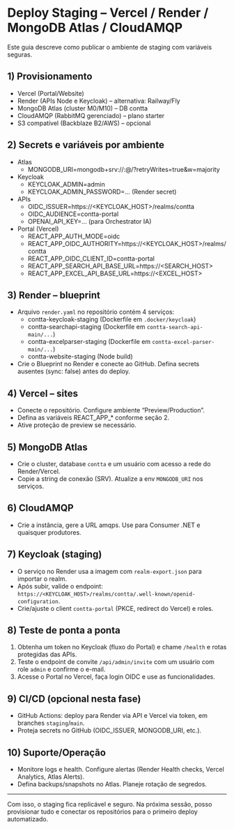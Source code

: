 # Deploy Staging – Vercel / Render / MongoDB Atlas / CloudAMQP

Este guia descreve como publicar o ambiente de staging com variáveis seguras.

## 1) Provisionamento

- Vercel (Portal/Website)
- Render (APIs Node e Keycloak) – alternativa: Railway/Fly
- MongoDB Atlas (cluster M0/M10) – DB contta
- CloudAMQP (RabbitMQ gerenciado) – plano starter
- S3 compatível (Backblaze B2/AWS) – opcional

## 2) Secrets e variáveis por ambiente

- Atlas
  - MONGODB_URI=mongodb+srv://<user>:<pass>@<cluster>/<db>?retryWrites=true&w=majority
- Keycloak
  - KEYCLOAK_ADMIN=admin
  - KEYCLOAK_ADMIN_PASSWORD=… (Render secret)
- APIs
  - OIDC_ISSUER=https://<KEYCLOAK_HOST>/realms/contta
  - OIDC_AUDIENCE=contta-portal
  - OPENAI_API_KEY=… (para Orchestrator IA)
- Portal (Vercel)
  - REACT_APP_AUTH_MODE=oidc
  - REACT_APP_OIDC_AUTHORITY=https://<KEYCLOAK_HOST>/realms/contta
  - REACT_APP_OIDC_CLIENT_ID=contta-portal
  - REACT_APP_SEARCH_API_BASE_URL=https://<SEARCH_HOST>
  - REACT_APP_EXCEL_API_BASE_URL=https://<EXCEL_HOST>

## 3) Render – blueprint

- Arquivo `render.yaml` no repositório contém 4 serviços:
  - contta-keycloak-staging (Dockerfile em `.docker/keycloak`)
  - contta-searchapi-staging (Dockerfile em `contta-search-api-main/...`)
  - contta-excelparser-staging (Dockerfile em `contta-excel-parser-main/...`)
  - contta-website-staging (Node build)
- Crie o Blueprint no Render e conecte ao GitHub. Defina secrets ausentes (sync: false) antes do deploy.

## 4) Vercel – sites

- Conecte o repositório. Configure ambiente “Preview/Production”.
- Defina as variáveis REACT_APP_* conforme seção 2.
- Ative proteção de preview se necessário.

## 5) MongoDB Atlas

- Crie o cluster, database `contta` e um usuário com acesso a rede do Render/Vercel.
- Copie a string de conexão (SRV). Atualize a env `MONGODB_URI` nos serviços.

## 6) CloudAMQP

- Crie a instância, gere a URL amqps. Use para Consumer .NET e quaisquer produtores.

## 7) Keycloak (staging)

- O serviço no Render usa a imagem com `realm-export.json` para importar o realm.
- Após subir, valide o endpoint: `https://<KEYCLOAK_HOST>/realms/contta/.well-known/openid-configuration`.
- Crie/ajuste o client `contta-portal` (PKCE, redirect do Vercel) e roles.

## 8) Teste de ponta a ponta

1) Obtenha um token no Keycloak (fluxo do Portal) e chame `/health` e rotas protegidas das APIs.
2) Teste o endpoint de convite `/api/admin/invite` com um usuário com role `admin` e confirme o e-mail.
3) Acesse o Portal no Vercel, faça login OIDC e use as funcionalidades.

## 9) CI/CD (opcional nesta fase)

- GitHub Actions: deploy para Render via API e Vercel via token, em branches `staging`/`main`.
- Proteja secrets no GitHub (OIDC_ISSUER, MONGODB_URI, etc.).

## 10) Suporte/Operação

- Monitore logs e health. Configure alertas (Render Health checks, Vercel Analytics, Atlas Alerts).
- Defina backups/snapshots no Atlas. Planeje rotação de segredos.

---

Com isso, o staging fica replicável e seguro. Na próxima sessão, posso provisionar tudo e conectar os repositórios para o primeiro deploy automatizado.
